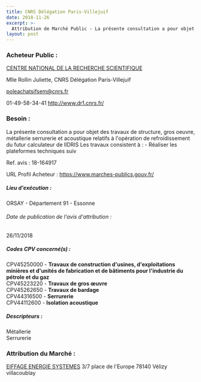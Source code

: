 ```yaml
---
title: CNRS Délégation Paris-Villejuif
date: 2018-11-26
excerpt: >-
  Attribution de Marché Public - La présente consultation a pour objet des travaux de structure, gros oeuvre, métallerie serrurerie et acoustique relatifs à l'opération de refroidissement du futur calculateur de lIDRIS Les trav
layout: post
---
```


### Acheteur Public : 
<a href="/acheteur-132/siren-180089013"> CENTRE NATIONAL DE LA RECHERCHE SCIENTIFIQUE</a><br/>

Mlle Rollin Juliette, CNRS Délégation Paris-Villejuif

poleachatsifsem@cnrs.fr

01-49-58-34-41
http://www.dr1.cnrs.fr/
### Besoin :

La présente consultation a pour objet des travaux de structure, gros oeuvre, métallerie serrurerie et acoustique relatifs à l'opération de refroidissement du futur calculateur de lIDRIS Les travaux consistent à : - Réaliser les plateformes techniques suiv

Ref. avis : 18-164917

URL Profil Acheteur : https://www.marches-publics.gouv.fr/

##### Lieu d'exécution :

ORSAY - Département 91 - Essonne

###### Date de publication de l'avis d'attribution : 
26/11/2018

##### Codes CPV concerné(s) :
CPV45250000 - **Travaux de construction d'usines, d'exploitations minières et d'unités de fabrication et de bâtiments pour l'industrie du pétrole et du gaz** <br/>
CPV45223220 - **Travaux de gros œuvre** <br/>
CPV45262650 - **Travaux de bardage** <br/>
CPV44316500 - **Serrurerie** <br/>
CPV44112600 - **Isolation acoustique** <br/>

##### Descripteurs :
Métallerie <br/>
Serrurerie <br/>

### Attribution du Marché :
<a href="/entreprise-553/siren-388758708"> EIFFAGE ENERGIE SYSTEMES</a>    3/7 place de l'Europe 78140 Vélizy villacoublay <br/>
